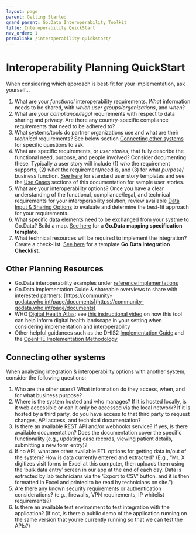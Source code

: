 ```yaml
---
layout: page
parent: Getting Started
grand_parent: Go.Data Interoperability Toolkit
title: Interoperability QuickStart
nav_order: 1
permalink: /interoperability-quickstart/
---
```


# Interoperability Planning QuickStart
When considering which approach is best-fit for your implementation, ask yourself...

1. What are your _functional_ interoperability requirements. _What_ information needs to be shared, with _which user groups/organizations_, and _when_? 
2. What are your _compliance/legal_ requirements with respect to data sharing and privacy. Are there any country-specific compliance requirements that need to be adhered to? 
3. What systems/tools do partner organizations use and what are their _technical_ requirements? See below section [Connecting other systems](#connecting-other-systems) for specific questions to ask.  
4. What are specific requirements, or _user stories_, that fully describe the functional need, purpose, and people involved? Consider documenting these. Typically a user story will include (1) _who_ the requirement supports, (2) _what_ the requirement/need is, and (3) for what _purpose_/ business function. [See here](https://www.atlassian.com/agile/project-management/user-stories) for standard user story templates and see the [Use Cases](https://worldhealthorganization.github.io/godata/use-cases/) sections of this documentation for sample user stories. 
5. What are your interoperability options? Once you have a clear understanding of the functional, compliance/legal, and technical requirements for your interoperability solution, review available [Data Input & Sharing Options](https://worldhealthorganization.github.io/godata/options/) to evaluate and determine the best-fit approach for your requirements.
6. What specific data elements need to be exchanged from your systme to Go.Data? Build a map. [See here](https://community-godata.who.int/page/documents) for a **Go.Data mapping specification template**.
7. What technical resources will be required to implement the integration? Create a check-list. [See here](https://community-godata.who.int/page/documents) for a template **Go.Data Integration Checklist**. 

## Other Planning Resources
- Go.Data interoperability examples under [reference implementations](https://worldhealthorganization.github.io/godata/interoperability-examples/)
- Go.Data Implementation Guide & shareable overviews to share with interested partners: [https://community-godata.who.int/page/documents](https://community-godata.who.int/page/documents)
- WHO [Digital Health Atlas](https://digitalhealthatlas.org/en/-/): see [this instructional video](https://www.youtube.com/watch?v=97wIGZ_YdeM) on how this tool can help inform digital health landscape in your setting when considering implementation and interoperability  
- Other helpful guidances such as the DHIS2 [Implementation Guide](https://docs.dhis2.org/2.34/en/dhis2_implementation_guide/integration-concepts.html#implementation-steps-for-successful-data-and-system-integration) and the [OpenHIE Implementation Methodology](https://wiki.ohie.org/display/documents/OpenHIE+Planning+and+Implementation+Guides) 

## Connecting other systems
When analyzing integration & interoperability options with another system, consider the following questions: 
1. Who are the other users? What information do they access, when, and for what business purpose? 
2. Where is the system hosted and who manages? If it is hosted locally, is it web accessible or can it only be accessed via the local network? If it is hosted by a third party, do you have access to that third party to request changes, API access, and technical documentation? 
3. Is there an available REST API and/or webhooks service? If yes, is there available documentation? Does the documentation cover the specific functionality (e.g., updating case records, viewing patient details, submitting a new form entry)?
4. If no API, what are other available ETL options for getting data in/out of the system? How is data currently entered and extracted? (E.g., “Mr. X digitizes visit forms in Excel at this computer, then uploads them using the ‘bulk data entry’ screen in our app at the end of each day. Data is extracted by lab technicians via the ‘Export to CSV’ button, and it is then formatted in Excel and printed to be read by technicians on site.”) 
5. Are there any known security requirements or authentication considerations? (e.g., firewalls, VPN requirements, IP whitelist requirements?)
6. Is there an available test environment to test integration with the application? (If not, is there a public demo of the application running on the same version that you’re currently running so that we can test the APIs?)

